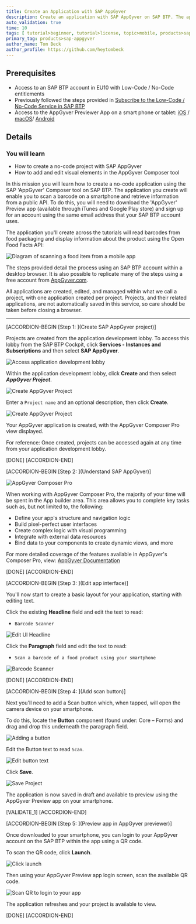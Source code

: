 ```yaml
---
title: Create an Application with SAP AppGyver
description: Create an application with SAP AppGyver on SAP BTP. The application, created in a browser, can be used with the AppGyver Previewer App to scan physical barcodes on food packaging to display calorific information.
auto_validation: true
time: 10
tags: [ tutorial>beginner, tutorial>license, topic>mobile, products>sap-business-technology-platform]
primary_tag: products>sap-appgyver
author_name: Tom Beck
author_profile: https://github.com/heytombeck
---
```


## Prerequisites
- Access to an SAP BTP account in EU10 with Low-Code / No-Code entitlements
- Previously followed the steps provided in [Subscribe to the Low-Code / No-Code Service in SAP BTP](appgyver-subscribe-service)
 - Access to the AppGyver Previewer App on a smart phone or tablet: [iOS](https://apps.apple.com/us/app/sap-appgyver-preview/id1585856868) / [macOS](https://apps.apple.com/fi/app/appgyver/id1485395192)/ [Android](https://play.google.com/store/apps/details?id=com.sap.appgyver.preview.release)


## Details
### You will learn
  - How to create a no-code project with SAP AppGyver
  - How to add and edit visual elements in the AppGyver Composer tool

  In this mission you will learn how to create a no-code application using the SAP 'AppGyver' Composer tool on SAP BTP. The application you create will enable you to scan a barcode on a smartphone and retrieve information from a public API. To do this, you will need to download the 'AppGyver' Preview app (available through iTunes and Google Play store) and sign up for an account using the same email address that your SAP BTP account uses.

  The application you'll create across the tutorials will read barcodes from food packaging and display information about the product using the Open Food Facts API:

![Diagram of scanning a food item from a mobile app](OpenFoodFactsDiagram.png)

  The steps provided detail the process using an SAP BTP account within a desktop browser. It is also possible to replicate many of the steps using a free account from [AppGyver.com](http://www.appgyver.com).

  All applications are created, edited, and managed within what we call a project, with one application created per project. Projects, and their related applications, are not automatically saved in this service, so care should be taken before closing a browser.

---

[ACCORDION-BEGIN [Step 1: ](Create SAP AppGyver project)]

Projects are created from the application development lobby. To access this lobby from the SAP BTP Cockpit, click **Services - Instances and Subscriptions** and then select **SAP AppGyver**.

![Access application development lobby](access_lobby.png)

Within the application development lobby, click **Create** and then select ***AppGyver Project***.

![Create AppGyver Project](Create_AppGyver_Project.png)

Enter a `Project name` and an optional description, then click **Create**.

![Create AppGyver Project](Projectname.png)

Your AppGyver application is created, with the AppGyver Composer Pro view displayed.

For reference: Once created, projects can be accessed again at any time from your application development lobby.

[DONE]
[ACCORDION-END]

[ACCORDION-BEGIN [Step 2: ](Understand SAP AppGyver)]

![AppGyver Composer Pro](composerPro.png)

When working with AppGyver Composer Pro, the majority of your time will be spent in the App builder area. This area allows you to complete key tasks such as, but not limited to, the following:

- Define your app's structure and navigation logic
- Build pixel-perfect user interfaces
- Create complex logic with visual programming
- Integrate with external data resources
- Bind data to your components to create dynamic views, and more

For more detailed coverage of the features available in AppGyver's Composer Pro, view: [AppGyver Documentation](https://docs.appgyver.com/overview/introduction)

[DONE]
[ACCORDION-END]


[ACCORDION-BEGIN [Step 3: ](Edit app interface)]

You'll now start to create a basic layout for your application, starting with editing text.

Click the existing **Headline** field and edit the text to read:

- `Barcode Scanner`

![Edit UI Headline](EditHeadline.png)

Click the **Paragraph** field and edit the text to read:

- `Scan a barcode of a food product using your smartphone`

![Barcode Scanner](BarcodeScanner.png)

[DONE]
[ACCORDION-END]

[ACCORDION-BEGIN [Step 4: ](Add scan button)]

Next you'll need to add a Scan button which, when tapped, will open the camera device on your smartphone.

To do this, locate the **Button** component (found under: Core – Forms) and drag and drop this underneath the paragraph field.

![Adding a button](AddButton.png)

Edit the Button text to read `Scan`.

![Edit button text](EditButtonText.png)

Click **Save**.

![Save Project](SaveProject.png)

The application is now saved in draft and available to preview using the AppGyver Preview app on your smartphone.

[VALIDATE_1]
[ACCORDION-END]

[ACCORDION-BEGIN [Step 5: ](Preview app in AppGyver previewer)]

Once downloaded to your smartphone, you can login to your AppGyver account on the SAP BTP within the app using a QR code.

To scan the QR code, click **Launch**.

![Click launch](Launch_Preview.png)

Then using your AppGyver Preview app login screen, scan the available QR code.

![Scan QR to login to your app](scanQR.png)

The application refreshes and your project is available to view.

[DONE]
[ACCORDION-END]
